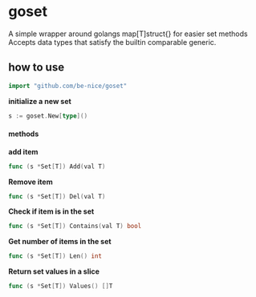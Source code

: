 # goset

A simple wrapper around golangs map[T]struct{} for easier set methods  
Accepts data types that satisfy the builtin comparable generic.

## how to use

```go
import "github.com/be-nice/goset"
```

**initialize a new set**

```go
s := goset.New[type]()
```

#### methods

**add item**

```go
func (s *Set[T]) Add(val T)
```

**Remove item**

```go
func (s *Set[T]) Del(val T)
```

**Check if item is in the set**

```go
func (s *Set[T]) Contains(val T) bool
```

**Get number of items in the set**

```go
func (s *Set[T]) Len() int
```

**Return set values in a slice**

```go
func (s *Set[T]) Values() []T
```
